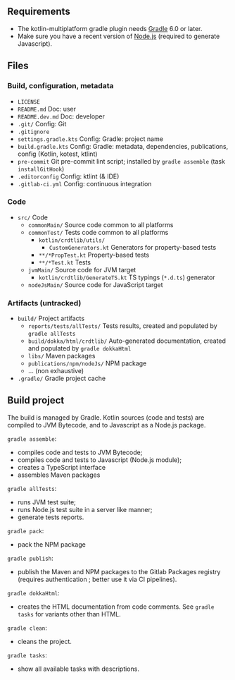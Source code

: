 ## Requirements

- The kotlin-multiplatform gradle plugin needs [Gradle](
  https://gradle.org/install/) 6.0 or later.
- Make sure you have a recent version of [Node.js](
  https://nodejs.org/en/download/) (required to generate Javascript).

## Files

### Build, configuration, metadata

- `LICENSE`
- `README.md` Doc: user
- `README.dev.md` Doc: developer
- `.git/` Config: Git
- `.gitignore`
- `settings.gradle.kts` Config: Gradle: project name
- `build.gradle.kts` Config: Gradle: metadata, dependencies,
  publications, config (Kotlin, kotest, ktlint)
- `pre-commit` Git pre-commit lint script;
  installed by `gradle assemble` (task `installGitHook`)
- `.editorconfig` Config: ktlint (& IDE)
- `.gitlab-ci.yml` Config: continuous integration

### Code

- `src/` Code
  - `commonMain/` Source code common to all platforms
  - `commonTest/` Tests  code common to all platforms
    - `kotlin/crdtlib/utils/`
      - `CustomGenerators.kt` Generators for property-based tests
    - `**/*PropTest.kt` Property-based tests
    - `**/*Test.kt` Tests
  - `jvmMain/` Source code for JVM target
    - `kotlin/crdtlib/GenerateTS.kt`
      TS typings (`*.d.ts`) generator
  - `nodeJsMain/` Source code for JavaScript target

### Artifacts (untracked)

- `build/` Project artifacts
  - `reports/tests/allTests/` Tests results,
    created and populated by `gradle allTests`
  - `build/dokka/html/crdtlib/` Auto-generated documentation,
    created and populated by `gradle dokkaHtml`
  - `libs/` Maven packages
  - `publications/npm/nodeJs/` NPM package
  - … (non exhaustive)
- `.gradle/` Gradle project cache

## Build project

The build is managed by Gradle.
Kotlin sources (code and tests) are compiled to JVM Bytecode,
and to Javascript as a Node.js package.

`gradle assemble`:
- compiles code and tests to JVM Bytecode;
- compiles code and tests to Javascript (Node.js module);
- creates a TypeScript interface
- assembles Maven packages

`gradle allTests`:
- runs JVM test suite;
- runs Node.js test suite in a server like manner;
- generate tests reports.

`gradle pack`:
- pack the NPM package

`gradle publish`:
- publish the Maven and NPM packages to the Gitlab Packages registry
  (requires authentication ; better use it via CI pipelines).

`gradle dokkaHtml`:
- creates the HTML documentation from code comments.
  See `gradle tasks` for variants other than HTML.

`gradle clean`:
- cleans the project.

`gradle tasks`:
- show all available tasks with descriptions.
